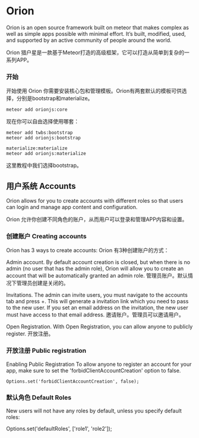 # Orion

Orion is an open source framework built on meteor that makes complex as well as simple apps possible with minimal effort. It’s built, modified, used, and supported by an active community of people around the world.

Orion 猎户星是一款基于Meteor打造的高级框架，它可以打造从简单到复杂的一系列APP。

### 开始

开始使用 Orion 你需要安装核心包和管理模板。Orion有两套默认的模板可供选择，分别是bootstrap和materialize。

```
meteor add orionjs:core
```
现在你可以自由选择使用哪套：
```
meteor add twbs:bootstrap
meteor add orionjs:bootstrap
```
```
materialize:materialize
meteor add orionjs:materialize
```
这里教程中我们选择bootstrap。

## 用户系统 Accounts

Orion allows for you to create accounts with different roles so that users can login and manage app content and configuration.

Orion 允许你创建不同角色的账户，从而用户可以登录和管理APP内容和设置。

### 创建账户 Creating accounts

Orion has 3 ways to create accounts:
Orion 有3种创建账户的方式：

Admin account. By default account creation is closed, but when there is no admin (no user that has the admin role), Orion will allow you to create an account that will be automatically granted an admin role.
管理员账户。默认情况下管理员创建是关闭的。

Invitations. The admin can invite users, you must navigate to the accounts tab and press +. This will generate a invitation link which you need to pass to the new user. If you set an email address on the invitation, the new user must have access to that email address.
邀请账户。管理员可以邀请用户。

Open Registration. With Open Registration, you can allow anyone to publicly register.
开放注册。

### 开放注册 Public registration

Enabling Public Registration
To allow anyone to register an account for your app, make sure to set the 'forbidClientAccountCreation' option to false.
```
Options.set('forbidClientAccountCreation', false);
```

### 默认角色 Default Roles
New users will not have any roles by default, unless you specify default roles:

Options.set('defaultRoles', ['role1', 'role2']);